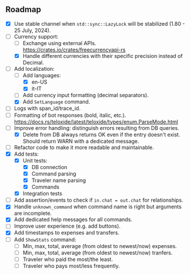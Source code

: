 
## Roadmap

- [x] Use stable channel when `std::sync::LazyLock` will be stabilized (1.80 - 25 July, 2024).
- [ ] Currency support:
  - [ ] Exchange using external APIs. https://crates.io/crates/freecurrencyapi-rs
  - [x] Handle different currencies with their specific precision instead of Decimal.
- [ ] Add localization:
  - [ ] Add languages:
    - [x] en-US
    - [x] it-IT
  - [ ] Add currency input formatting (decimal separators).
  - [x] Add `SetLanguage` command.
- [ ] Logs with span_id/trace_id.
- [ ] Formatting of bot responses (bold, italic, etc.). https://docs.rs/teloxide/latest/teloxide/types/enum.ParseMode.html
- [ ] Improve error handling: distinguish errors resulting from DB queries.
  - [x] Delete from DB always returns OK even if the entry doesn't exist. Should return WARN with a dedicated message.
- [ ] Refactor code to make it more readable and maintainable.
- [x] Add tests:
  - [x] Unit tests:
    - [x] DB connection
    - [x] Command parsing
    - [x] Traveler name parsing
    - [x] Commands
  - [x] Integration tests
- [ ] Add assertion/events to check if `in.chat = out.chat` for relationships.
- [x] Handle `unknown_command` when command name is right but arguments are incomplete.
- [x] Add dedicated help messages for all commands.
- [ ] Improve user experience (e.g. add buttons).
- [x] Add timestamps to expenses and transfers.
- [ ] Add `ShowStats` command:
  - [ ] Min, max, total, average (from oldest to newest/now) expenses.
  - [ ] Min, max, total, average (from oldest to newest/now) tranfers.
  - [ ] Traveler who paid the most/the least.
  - [ ] Traveler who pays most/less frequently.
